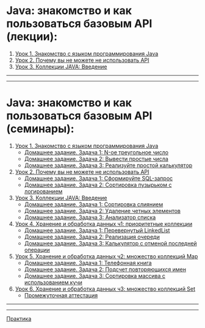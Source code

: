 
# **Java: знакомство и как пользоваться базовым API (лекции):**

1. [Урок 1. Знакомство с языком программирования Java](https://github.com/olgashenkel/Java_course/tree/main/Lesson/Lesson_1/src)
2. [Урок 2. Почему вы не можете не использовать API](https://github.com/olgashenkel/Java_course/tree/main/Lesson/Lesson_2/src)
3. [Урок 3. Коллекции JAVA: Введение](https://github.com/olgashenkel/Java_course/tree/main/Lesson/Lesson_3/src)
<!-- 4. [Урок 4. Хранение и обработка данных ч1: приоритетные коллекции]()
5. [Урок 5. Хранение и обработка данных ч2: множество коллекций Map]()
6. [Урок 6. Хранение и обработка данных ч3: множество коллекций Set]() -->

---
---

# **Java: знакомство и как пользоваться базовым API (семинары):**

1. [Урок 1. Знакомство с языком программирования Java](https://github.com/olgashenkel/Java_course/tree/main/Seminar/Seminar_1/src)
   * [Домашнее задание. Задача 1: N-ое треугольное число](https://github.com/olgashenkel/Java_course/blob/main/Seminar/Seminar_1/src/DZ_1.java)
   * [Домашнее задание. Задача 2: Вывести простые числа](https://github.com/olgashenkel/Java_course/blob/main/Seminar/Seminar_1/src/DZ_2.java)
   * [Домашнее задание. Задача 3: Реализуйте простой калькулятор](https://github.com/olgashenkel/Java_course/blob/main/Seminar/Seminar_1/src/DZ_3.java)
2. [Урок 2. Почему вы не можете не использовать API](https://github.com/olgashenkel/Java_course/tree/main/Seminar/Seminar_2/src)
   * [Домашнее задание. Задача 1: Сформируйте SQL-запрос](https://github.com/olgashenkel/Java_course/blob/main/Seminar/Seminar_2/src/DZ_1.java)
   * [Домашнее задание. Задача 2: Сортировка пузырьком с логированием](https://github.com/olgashenkel/Java_course/blob/main/Seminar/Seminar_2/src/DZ_2.java)
3. [Урок 3. Коллекции JAVA: Введение](https://github.com/olgashenkel/Java_course/blob/main/Seminar/Seminar_3/src)
   * [Домашнее задание. Задача 1: Сортировка слиянием](https://github.com/olgashenkel/Java_course/blob/main/Seminar/Seminar_3/src/DZ_1.java)
   * [Домашнее задание. Задача 2: Удаление четных элементов](https://github.com/olgashenkel/Java_course/blob/main/Seminar/Seminar_3/src/DZ_2.java)
   * [Домашнее задание. Задача 3: Анализатор списка](https://github.com/olgashenkel/Java_course/blob/main/Seminar/Seminar_3/src/DZ_3.java)
4. [Урок 4. Хранение и обработка данных ч1: приоритетные коллекции](https://github.com/olgashenkel/Java_course/blob/main/Seminar/Seminar_4/src)
   * [Домашнее задание. Задача 1: Перевернутый LinkedList](https://github.com/olgashenkel/Java_course/blob/main/Seminar/Seminar_4/src/DZ_1.java)
   * [Домашнее задание. Задача 2: Реализация очереди](https://github.com/olgashenkel/Java_course/blob/main/Seminar/Seminar_4/src/DZ_2.java)
   * [Домашнее задание. Задача 3: Калькулятор с отменой последней операции](https://github.com/olgashenkel/Java_course/blob/main/Seminar/Seminar_4/src/DZ_3.java)
5. [Урок 5. Хранение и обработка данных ч2: множество коллекций Map](https://github.com/olgashenkel/Java_course/blob/main/Seminar/Seminar_5/src)
   * [Домашнее задание. Задача 1: Телефонная книга](https://github.com/olgashenkel/Java_course/blob/main/Seminar/Seminar_5/src/DZ_1.java)
   * [Домашнее задание. Задача 2: Подсчет повторяющихся имен](https://github.com/olgashenkel/Java_course/blob/main/Seminar/Seminar_5/src/DZ_2.java)
   * [Домашнее задание. Задача 3: Сортировка массива с использованием кучи](https://github.com/olgashenkel/Java_course/blob/main/Seminar/Seminar_5/src/DZ_3.java)
6. [Урок 6. Хранение и обработка данных ч3: множество коллекций Set](https://github.com/olgashenkel/Java_course/blob/main/Seminar/Seminar_6/src)
   * [Промежуточная аттестация]()

---
---

[Практика](https://github.com/olgashenkel/Java_course/tree/main/Practice/src)

